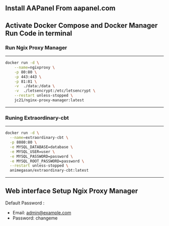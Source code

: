 Install AAPanel From aapanel.com
---
Activate Docker Compose and Docker Manager
Run Code in terminal 
---
### Run Ngix Proxy Manager
-----
```bash
docker run -d \
    --name=ngixproxy \
    -p 80:80 \
    -p 443:443 \
    -p 81:81 \
    -v  ./data:/data \
    -v  ./letsencrypt:/etc/letsencrypt \
    --restart unless-stopped \
    jc21/nginx-proxy-manager:latest 
```        
-----
### Runing Extraordinary-cbt
-----
```bash
docker run -d \
  --name=extraordinary-cbt \
  -p 8080:80 \
  -e MYSQL_DATABASE=database \
  -e MYSQL_USER=user \
  -e MYSQL_PASSWORD=password \
  -e MYSQL_ROOT_PASSWORD=password \
  --restart unless-stopped \
  animegasan/extraordinary-cbt:latest
```
  ----

## Web interface Setup Ngix Proxy Manager 
Default Password :
- Email:    admin@example.com
- Password: changeme

